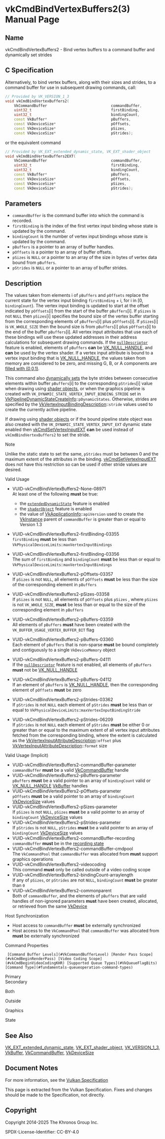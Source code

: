 # vkCmdBindVertexBuffers2(3) Manual Page

## Name

vkCmdBindVertexBuffers2 - Bind vertex buffers to a command buffer and dynamically set strides



## [](#_c_specification)C Specification

Alternatively, to bind vertex buffers, along with their sizes and strides, to a command buffer for use in subsequent drawing commands, call:

```c++
// Provided by VK_VERSION_1_3
void vkCmdBindVertexBuffers2(
    VkCommandBuffer                             commandBuffer,
    uint32_t                                    firstBinding,
    uint32_t                                    bindingCount,
    const VkBuffer*                             pBuffers,
    const VkDeviceSize*                         pOffsets,
    const VkDeviceSize*                         pSizes,
    const VkDeviceSize*                         pStrides);
```

or the equivalent command

```c++
// Provided by VK_EXT_extended_dynamic_state, VK_EXT_shader_object
void vkCmdBindVertexBuffers2EXT(
    VkCommandBuffer                             commandBuffer,
    uint32_t                                    firstBinding,
    uint32_t                                    bindingCount,
    const VkBuffer*                             pBuffers,
    const VkDeviceSize*                         pOffsets,
    const VkDeviceSize*                         pSizes,
    const VkDeviceSize*                         pStrides);
```

## [](#_parameters)Parameters

- `commandBuffer` is the command buffer into which the command is recorded.
- `firstBinding` is the index of the first vertex input binding whose state is updated by the command.
- `bindingCount` is the number of vertex input bindings whose state is updated by the command.
- `pBuffers` is a pointer to an array of buffer handles.
- `pOffsets` is a pointer to an array of buffer offsets.
- `pSizes` is `NULL` or a pointer to an array of the size in bytes of vertex data bound from `pBuffers`.
- `pStrides` is `NULL` or a pointer to an array of buffer strides.

## [](#_description)Description

The values taken from elements i of `pBuffers` and `pOffsets` replace the current state for the vertex input binding `firstBinding` + i, for i in \[0, `bindingCount`). The vertex input binding is updated to start at the offset indicated by `pOffsets`\[i] from the start of the buffer `pBuffers`\[i]. If `pSizes` is not `NULL` then `pSizes`\[i] specifies the bound size of the vertex buffer starting from the corresponding elements of `pBuffers`\[i] plus `pOffsets`\[i]. If `pSizes`\[i] is `VK_WHOLE_SIZE` then the bound size is from `pBuffers`\[i] plus `pOffsets`\[i] to the end of the buffer `pBuffers`\[i]. All vertex input attributes that use each of these bindings will use these updated addresses in their address calculations for subsequent drawing commands. If the [`nullDescriptor`](https://registry.khronos.org/vulkan/specs/latest/html/vkspec.html#features-nullDescriptor) feature is enabled, elements of `pBuffers` **can** be [VK\_NULL\_HANDLE](https://registry.khronos.org/vulkan/specs/latest/man/html/VK_NULL_HANDLE.html), and **can** be used by the vertex shader. If a vertex input attribute is bound to a vertex input binding that is [VK\_NULL\_HANDLE](https://registry.khronos.org/vulkan/specs/latest/man/html/VK_NULL_HANDLE.html), the values taken from memory are considered to be zero, and missing G, B, or A components are [filled with (0,0,1)](#fxvertex-input-extraction).

This command also [dynamically sets](https://registry.khronos.org/vulkan/specs/latest/html/vkspec.html#pipelines-dynamic-state) the byte strides between consecutive elements within buffer `pBuffers`\[i] to the corresponding `pStrides`\[i] value when drawing using [shader objects](https://registry.khronos.org/vulkan/specs/latest/html/vkspec.html#shaders-objects), or when the graphics pipeline is created with `VK_DYNAMIC_STATE_VERTEX_INPUT_BINDING_STRIDE` set in [VkPipelineDynamicStateCreateInfo](https://registry.khronos.org/vulkan/specs/latest/man/html/VkPipelineDynamicStateCreateInfo.html)::`pDynamicStates`. Otherwise, strides are specified by the [VkVertexInputBindingDescription](https://registry.khronos.org/vulkan/specs/latest/man/html/VkVertexInputBindingDescription.html)::`stride` values used to create the currently active pipeline.

If drawing using [shader objects](https://registry.khronos.org/vulkan/specs/latest/html/vkspec.html#shaders-objects) or if the bound pipeline state object was also created with the `VK_DYNAMIC_STATE_VERTEX_INPUT_EXT` dynamic state enabled then [vkCmdSetVertexInputEXT](https://registry.khronos.org/vulkan/specs/latest/man/html/vkCmdSetVertexInputEXT.html) **can** be used instead of `vkCmdBindVertexBuffers2` to set the stride.

Note

Unlike the static state to set the same, `pStrides` must be between 0 and the maximum extent of the attributes in the binding. [vkCmdSetVertexInputEXT](https://registry.khronos.org/vulkan/specs/latest/man/html/vkCmdSetVertexInputEXT.html) does not have this restriction so can be used if other stride values are desired.

Valid Usage

- [](#VUID-vkCmdBindVertexBuffers2-None-08971)VUID-vkCmdBindVertexBuffers2-None-08971  
  At least one of the following **must** be true:
  
  - the [`extendedDynamicState`](#features-extendedDynamicState) feature is enabled
  - the [`shaderObject`](#features-shaderObject) feature is enabled
  - the value of [VkApplicationInfo](https://registry.khronos.org/vulkan/specs/latest/man/html/VkApplicationInfo.html)::`apiVersion` used to create the [VkInstance](https://registry.khronos.org/vulkan/specs/latest/man/html/VkInstance.html) parent of `commandBuffer` is greater than or equal to Version 1.3
- [](#VUID-vkCmdBindVertexBuffers2-firstBinding-03355)VUID-vkCmdBindVertexBuffers2-firstBinding-03355  
  `firstBinding` **must** be less than `VkPhysicalDeviceLimits`::`maxVertexInputBindings`
- [](#VUID-vkCmdBindVertexBuffers2-firstBinding-03356)VUID-vkCmdBindVertexBuffers2-firstBinding-03356  
  The sum of `firstBinding` and `bindingCount` **must** be less than or equal to `VkPhysicalDeviceLimits`::`maxVertexInputBindings`
- [](#VUID-vkCmdBindVertexBuffers2-pOffsets-03357)VUID-vkCmdBindVertexBuffers2-pOffsets-03357  
  If `pSizes` is not `NULL`, all elements of `pOffsets` **must** be less than the size of the corresponding element in `pBuffers`
- [](#VUID-vkCmdBindVertexBuffers2-pSizes-03358)VUID-vkCmdBindVertexBuffers2-pSizes-03358  
  If `pSizes` is not `NULL`, all elements of `pOffsets` plus `pSizes` , where `pSizes` is not `VK_WHOLE_SIZE`, **must** be less than or equal to the size of the corresponding element in `pBuffers`
- [](#VUID-vkCmdBindVertexBuffers2-pBuffers-03359)VUID-vkCmdBindVertexBuffers2-pBuffers-03359  
  All elements of `pBuffers` **must** have been created with the `VK_BUFFER_USAGE_VERTEX_BUFFER_BIT` flag
- [](#VUID-vkCmdBindVertexBuffers2-pBuffers-03360)VUID-vkCmdBindVertexBuffers2-pBuffers-03360  
  Each element of `pBuffers` that is non-sparse **must** be bound completely and contiguously to a single `VkDeviceMemory` object
- [](#VUID-vkCmdBindVertexBuffers2-pBuffers-04111)VUID-vkCmdBindVertexBuffers2-pBuffers-04111  
  If the [`nullDescriptor`](https://registry.khronos.org/vulkan/specs/latest/html/vkspec.html#features-nullDescriptor) feature is not enabled, all elements of `pBuffers` **must** not be [VK\_NULL\_HANDLE](https://registry.khronos.org/vulkan/specs/latest/man/html/VK_NULL_HANDLE.html)
- [](#VUID-vkCmdBindVertexBuffers2-pBuffers-04112)VUID-vkCmdBindVertexBuffers2-pBuffers-04112  
  If an element of `pBuffers` is [VK\_NULL\_HANDLE](https://registry.khronos.org/vulkan/specs/latest/man/html/VK_NULL_HANDLE.html), then the corresponding element of `pOffsets` **must** be zero
- [](#VUID-vkCmdBindVertexBuffers2-pStrides-03362)VUID-vkCmdBindVertexBuffers2-pStrides-03362  
  If `pStrides` is not `NULL` each element of `pStrides` **must** be less than or equal to `VkPhysicalDeviceLimits`::`maxVertexInputBindingStride`
- [](#VUID-vkCmdBindVertexBuffers2-pStrides-06209)VUID-vkCmdBindVertexBuffers2-pStrides-06209  
  If `pStrides` is not `NULL` each element of `pStrides` **must** be either 0 or greater than or equal to the maximum extent of all vertex input attributes fetched from the corresponding binding, where the extent is calculated as the [VkVertexInputAttributeDescription](https://registry.khronos.org/vulkan/specs/latest/man/html/VkVertexInputAttributeDescription.html)::`offset` plus [VkVertexInputAttributeDescription](https://registry.khronos.org/vulkan/specs/latest/man/html/VkVertexInputAttributeDescription.html)::`format` size

Valid Usage (Implicit)

- [](#VUID-vkCmdBindVertexBuffers2-commandBuffer-parameter)VUID-vkCmdBindVertexBuffers2-commandBuffer-parameter  
  `commandBuffer` **must** be a valid [VkCommandBuffer](https://registry.khronos.org/vulkan/specs/latest/man/html/VkCommandBuffer.html) handle
- [](#VUID-vkCmdBindVertexBuffers2-pBuffers-parameter)VUID-vkCmdBindVertexBuffers2-pBuffers-parameter  
  `pBuffers` **must** be a valid pointer to an array of `bindingCount` valid or [VK\_NULL\_HANDLE](https://registry.khronos.org/vulkan/specs/latest/man/html/VK_NULL_HANDLE.html) [VkBuffer](https://registry.khronos.org/vulkan/specs/latest/man/html/VkBuffer.html) handles
- [](#VUID-vkCmdBindVertexBuffers2-pOffsets-parameter)VUID-vkCmdBindVertexBuffers2-pOffsets-parameter  
  `pOffsets` **must** be a valid pointer to an array of `bindingCount` [VkDeviceSize](https://registry.khronos.org/vulkan/specs/latest/man/html/VkDeviceSize.html) values
- [](#VUID-vkCmdBindVertexBuffers2-pSizes-parameter)VUID-vkCmdBindVertexBuffers2-pSizes-parameter  
  If `pSizes` is not `NULL`, `pSizes` **must** be a valid pointer to an array of `bindingCount` [VkDeviceSize](https://registry.khronos.org/vulkan/specs/latest/man/html/VkDeviceSize.html) values
- [](#VUID-vkCmdBindVertexBuffers2-pStrides-parameter)VUID-vkCmdBindVertexBuffers2-pStrides-parameter  
  If `pStrides` is not `NULL`, `pStrides` **must** be a valid pointer to an array of `bindingCount` [VkDeviceSize](https://registry.khronos.org/vulkan/specs/latest/man/html/VkDeviceSize.html) values
- [](#VUID-vkCmdBindVertexBuffers2-commandBuffer-recording)VUID-vkCmdBindVertexBuffers2-commandBuffer-recording  
  `commandBuffer` **must** be in the [recording state](#commandbuffers-lifecycle)
- [](#VUID-vkCmdBindVertexBuffers2-commandBuffer-cmdpool)VUID-vkCmdBindVertexBuffers2-commandBuffer-cmdpool  
  The `VkCommandPool` that `commandBuffer` was allocated from **must** support graphics operations
- [](#VUID-vkCmdBindVertexBuffers2-videocoding)VUID-vkCmdBindVertexBuffers2-videocoding  
  This command **must** only be called outside of a video coding scope
- [](#VUID-vkCmdBindVertexBuffers2-bindingCount-arraylength)VUID-vkCmdBindVertexBuffers2-bindingCount-arraylength  
  If any of `pSizes`, or `pStrides` are not `NULL`, `bindingCount` **must** be greater than `0`
- [](#VUID-vkCmdBindVertexBuffers2-commonparent)VUID-vkCmdBindVertexBuffers2-commonparent  
  Both of `commandBuffer`, and the elements of `pBuffers` that are valid handles of non-ignored parameters **must** have been created, allocated, or retrieved from the same [VkDevice](https://registry.khronos.org/vulkan/specs/latest/man/html/VkDevice.html)

Host Synchronization

- Host access to `commandBuffer` **must** be externally synchronized
- Host access to the `VkCommandPool` that `commandBuffer` was allocated from **must** be externally synchronized

Command Properties

     [Command Buffer Levels](#VkCommandBufferLevel) [Render Pass Scope](#vkCmdBeginRenderPass) [Video Coding Scope](#vkCmdBeginVideoCodingKHR) [Supported Queue Types](#VkQueueFlagBits) [Command Type](#fundamentals-queueoperation-command-types)

Primary  
Secondary

Both

Outside

Graphics

State

## [](#_see_also)See Also

[VK\_EXT\_extended\_dynamic\_state](https://registry.khronos.org/vulkan/specs/latest/man/html/VK_EXT_extended_dynamic_state.html), [VK\_EXT\_shader\_object](https://registry.khronos.org/vulkan/specs/latest/man/html/VK_EXT_shader_object.html), [VK\_VERSION\_1\_3](https://registry.khronos.org/vulkan/specs/latest/man/html/VK_VERSION_1_3.html), [VkBuffer](https://registry.khronos.org/vulkan/specs/latest/man/html/VkBuffer.html), [VkCommandBuffer](https://registry.khronos.org/vulkan/specs/latest/man/html/VkCommandBuffer.html), [VkDeviceSize](https://registry.khronos.org/vulkan/specs/latest/man/html/VkDeviceSize.html)

## [](#_document_notes)Document Notes

For more information, see the [Vulkan Specification](https://registry.khronos.org/vulkan/specs/latest/html/vkspec.html#vkCmdBindVertexBuffers2)

This page is extracted from the Vulkan Specification. Fixes and changes should be made to the Specification, not directly.

## [](#_copyright)Copyright

Copyright 2014-2025 The Khronos Group Inc.

SPDX-License-Identifier: CC-BY-4.0